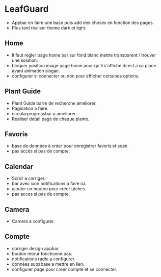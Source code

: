 # LeafGuard

- Appbar en faire une base puis add des choses en fonction des pages.
- Plus tard réaliser theme dark et light.

## Home

- Il faut regler page home bar sur fond blanc mettre transparent / trouver une solution.
- bloquer position image page home pour qu'il s'affiche direct a sa place avant animation slogan.
- configurer si connecter ou non pour afficher certaines options.

## Plant Guide

- Plant Guide barre de recherche ameliorer.
- Pagination a faire.
- circularprogressbar a ameliorer.
- Realiser detail page de chaque plante.

## Favoris

- base de données à créer pour enregistrer favoris et scan.
- pas accès si pas de compte.

## Calendar

- Scroll a corriger.
- bar avec icon notifications a faire ici.
- ajouter un bouton pour créer tâches.
- pas acces si pas de compte.

## Camera

- Camera a configurer.

## Compte

- corriger design appbar.
- bouton retour fonctionne pas.
- notifications radio a configurer.
- données supabase a mettre en lien.
- configurer page pour creer compte et se connecter.
